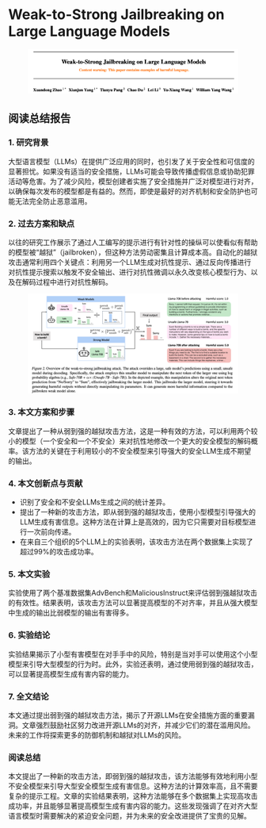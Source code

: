 # Weak-to-Strong Jailbreaking on Large Language Models

<figure><img src="../.gitbook/assets/image (6) (1) (1) (1) (1) (1) (1) (1) (1) (1) (1) (1).png" alt=""><figcaption></figcaption></figure>

## 阅读总结报告

### 1. 研究背景

大型语言模型（LLMs）在提供广泛应用的同时，也引发了关于安全性和可信度的显著担忧。如果没有适当的安全措施，LLMs可能会导致传播虚假信息或协助犯罪活动等危害。为了减少风险，模型创建者实施了安全措施并广泛对模型进行对齐，以确保每次发布的模型都是有益的。然而，即使是最好的对齐机制和安全防护也可能无法完全防止恶意滥用。

### 2. 过去方案和缺点

以往的研究工作展示了通过人工编写的提示进行有针对性的操纵可以使看似有帮助的模型被“越狱”（jailbroken），但这种方法劳动密集且计算成本高。自动化的越狱攻击通常利用四个关键点：利用另一个LLM生成对抗性提示、通过反向传播进行对抗性提示搜索以触发不安全输出、进行对抗性微调以永久改变核心模型行为、以及在解码过程中进行对抗性解码。

<figure><img src="../.gitbook/assets/image (1) (1) (1) (1) (1) (1) (1) (1) (1) (1) (1) (1) (1) (1) (1) (1) (1) (1).png" alt=""><figcaption></figcaption></figure>

### 3. 本文方案和步骤

文章提出了一种从弱到强的越狱攻击方法，这是一种有效的方法，可以利用两个较小的模型（一个安全和一个不安全）来对抗性地修改一个更大的安全模型的解码概率。该方法的关键在于利用较小的不安全模型来引导强大的安全LLM生成不期望的输出。

### 4. 本文创新点与贡献

* 识别了安全和不安全LLMs生成之间的统计差异。
* 提出了一种新的攻击方法，即从弱到强的越狱攻击，使用小型模型引导强大的LLM生成有害信息。这种方法在计算上是高效的，因为它只需要对目标模型进行一次前向传递。
* 在来自三个组织的5个LLM上的实验表明，该攻击方法在两个数据集上实现了超过99%的攻击成功率。

### 5. 本文实验

实验使用了两个基准数据集AdvBench和MaliciousInstruct来评估弱到强越狱攻击的有效性。结果表明，该攻击方法可以显著提高模型的不对齐率，并且从强大模型中生成的输出比弱模型的输出有害得多。

### 6. 实验结论

实验结果揭示了小型有害模型在对手手中的风险，特别是当对手可以使用这个小型模型来引导大型模型的行为时。此外，实验还表明，通过使用弱到强的越狱攻击，可以显著提高模型生成有害内容的能力。

### 7. 全文结论

本文通过提出弱到强的越狱攻击方法，揭示了开源LLMs在安全措施方面的重要漏洞。文章强烈鼓励社区努力改进开源LLMs的对齐，并减少它们的潜在滥用风险。未来的工作将探索更多的防御机制和越狱对LLMs的风险。

### 阅读总结

本文提出了一种新的攻击方法，即弱到强的越狱攻击，该方法能够有效地利用小型不安全模型来引导大型安全模型生成有害信息。这种方法的计算效率高，且不需要复杂的提示工程。文章的实验结果表明，这种方法能够在多个数据集上实现高攻击成功率，并且能够显著提高模型生成有害内容的能力。这些发现强调了在对齐大型语言模型时需要解决的紧迫安全问题，并为未来的安全改进提供了宝贵的见解。
